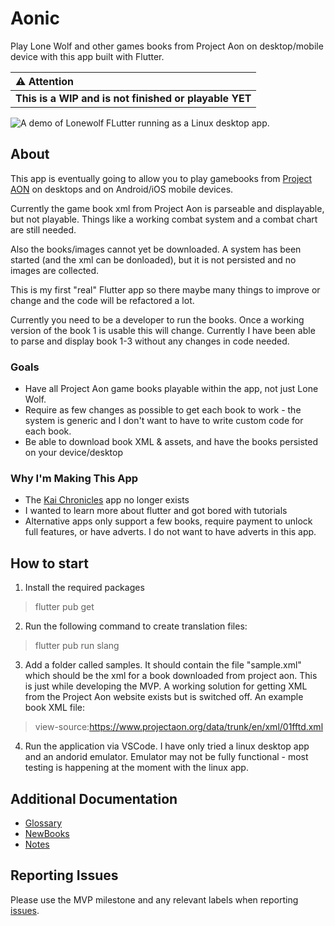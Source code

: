 # Aonic

Play Lone Wolf and other games books from Project Aon on desktop/mobile device with this app built with Flutter.

| :warning: Attention
| :----------------------------------------------------
| **This is a WIP and is not finished or playable YET**

![A demo of Lonewolf FLutter running as a Linux desktop app.](https://raw.githubusercontent.com/sketchbuch/lonewolf-flutter/main/documentation/images/preview.gif "Lonewolf Flutter")

## About

This app is eventually going to allow you to play gamebooks from [Project AON](https://www.projectaon.org/) on desktops and on Android/iOS mobile devices.

Currently the game book xml from Project Aon is parseable and displayable, but not playable. Things like a working combat system and a combat chart are still needed.

Also the books/images cannot yet be downloaded. A system has been started (and the xml can be donloaded), but it is not persisted and no images are collected.

This is my first "real" Flutter app so there maybe many things to improve or change and the code will be refactored a lot.

Currently you need to be a developer to run the books. Once a working version of the book 1 is usable this will change. Currently I have been able to parse and display book 1-3 without any changes in code needed.

### Goals

- Have all Project Aon game books playable within the app, not just Lone Wolf.
- Require as few changes as possible to get each book to work - the system is generic and I don't want to have to write custom code for each book.
- Be able to download book XML & assets, and have the books persisted on your device/desktop

### Why I'm Making This App

- The [Kai Chronicles](https://github.com/tonib/kaichronicles) app no longer exists
- I wanted to learn more about flutter and got bored with tutorials
- Alternative apps only support a few books, require payment to unlock full features, or have adverts. I do not want to have adverts in this app.

## How to start

1. Install the required packages

  > flutter pub get

2. Run the following command to create translation files:

  > flutter pub run slang

3. Add a folder called samples. It should contain the file "sample.xml" which should be the xml for a book downloaded from project aon. This is just while developing the MVP. A working solution for getting XML from the Project Aon website exists but is switched off. An example book XML file:

  > view-source:<https://www.projectaon.org/data/trunk/en/xml/01fftd.xml>

4. Run the application via VSCode. I have only tried a linux desktop app and an andorid emulator. Emulator may not be fully functional - most testing is happening at the moment with the linux app.

## Additional Documentation

- [Glossary](documentation/Glossary.md)
- [NewBooks](documentation/NewBooks.md)
- [Notes](documentation/Notes.md)

## Reporting Issues

Please use the MVP milestone and any relevant labels when reporting [issues](https://github.com/sketchbuch/lonewolf-flutter/issues).

